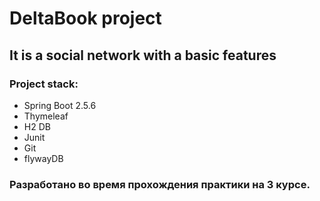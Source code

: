 # DeltaBook project
## It is a social network with a basic features
### Project stack:
* Spring Boot 2.5.6
* Thymeleaf
* H2 DB
* Junit
* Git
* flywayDB

### Разработано во время прохождения практики на 3 курсе.